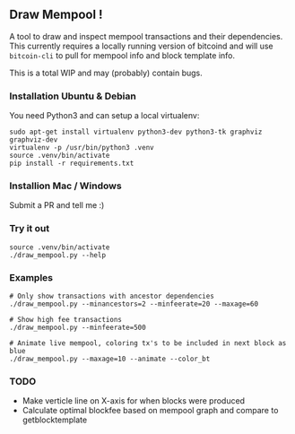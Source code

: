 ## Draw Mempool !

A tool to draw and inspect mempool transactions and their dependencies. This currently
requires a locally running version of bitcoind and will use `bitcoin-cli` to pull
for mempool info and block template info.


This is a total WIP and may (probably) contain bugs.



### Installation Ubuntu & Debian

You need Python3  and can setup a local virtualenv:

```
sudo apt-get install virtualenv python3-dev python3-tk graphviz graphviz-dev
virtualenv -p /usr/bin/python3 .venv
source .venv/bin/activate
pip install -r requirements.txt
```

### Installion Mac / Windows
Submit a PR and tell me :)

### Try it out
```
source .venv/bin/activate
./draw_mempool.py --help
```

### Examples
```
# Only show transactions with ancestor dependencies
./draw_mempool.py --minancestors=2 --minfeerate=20 --maxage=60  

# Show high fee transactions
./draw_mempool.py --minfeerate=500

# Animate live mempool, coloring tx's to be included in next block as blue
./draw_mempool.py --maxage=10 --animate --color_bt
```

### TODO
- Make verticle line on X-axis for when blocks were produced
- Calculate optimal blockfee based on mempool graph and compare to getblocktemplate
